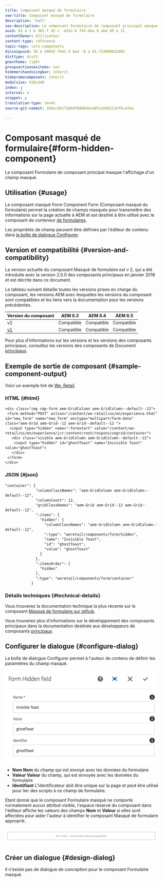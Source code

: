 ```yaml
---
title: Composant masqué de formulaire
seo-title: Composant masqué de formulaire
description: 'null'
seo-description: Le composant Formulaire de composant principal masque l'affichage d'un champ masqué.
uuid: 63 a 1 b 381-f 45 c -4241-b 743-dea 8 abd 45 e 11
contentOwner: Utilisateur
content-type: référence
topic-tags: core-components
discoiquuid: 36 e 49035-7641-4 bad -8 a 61-723060032903
disttype: dist5
gnavtheme: light
groupsectionnavitems: non
hidemerchandisingbar: inherit
hidepromocomponent: inherit
modalsize: 426x240
index: y
internal: n
snippet: y
translation-type: tm+mt
source-git-commit: 1bbec9b1f109df88964dce051a58d111bf6cafaa

---
```



# Composant masqué de formulaire{#form-hidden-component}

Le composant Formulaire de composant principal masque l&#39;affichage d&#39;un champ masqué.

## Utilisation {#usage}

Le composant masqué Form Component Form (Composant masqué du formulaire) permet la création de champs masqués pour transmettre des informations sur la page actuelle à AEM et est destiné à être utilisé avec le composant de conteneur [de formulaires](form-container.md).

Les propriétés de champ peuvent être définies par l&#39;éditeur de contenu dans [la boîte de dialogue Configurer](form-hidden.md).

## Version et compatibilité {#version-and-compatibility}

La version actuelle du composant Masqué de formulaire est v 2, qui a été introduite avec la version 2.0.0 des composants principaux en janvier 2018 et est décrite dans ce document.

Le tableau suivant détaille toutes les versions prises en charge du composant, les versions AEM avec lesquelles les versions du composant sont compatibles et les liens vers la documentation pour les versions précédentes.

| Version du composant | AEM 6.3 | AEM 6.4 | AEM 6.5 |
|--- |--- |--- |--- |
| v2 | Compatible | Compatible | Compatible |
| [v1](form-hidden-v1.md) | Compatible | Compatible | Compatible |

Pour plus d&#39;informations sur les versions et les versions des composants principaux, consultez les versions des composants de Document [principaux](versions.md).

## Exemple de sortie de composant {#sample-component-output}

Voici un exemple tiré de [We. Retail](https://helpx.adobe.com/experience-manager/6-5/sites/developing/using/we-retail.html).

### HTML {#html}

```
<div class="cmp cmp-form aem-GridColumn aem-GridColumn--default--12">
 <form method="POST" action="/content/we-retail/us/en/experience.html" id="new_form" name="new_form" enctype="multipart/form-data" class="aem-Grid aem-Grid--12 aem-Grid--default--12 ">
  <input type="hidden" name=":formstart" value="/content/we-retail/us/en/experience/jcr:content/root/responsivegrid/container">
   <div class="visible aem-GridColumn aem-GridColumn--default--12">
    <input type="hidden" id="ghostToast" name="Invisible Toast" value="ghostToast">
   </div>
 </form>
</div>
```

### JSON {#json}

```
"container": {
              "columnClassNames": "aem-GridColumn aem-GridColumn--default--12",
              "columnCount": 12,
              "gridClassNames": "aem-Grid aem-Grid--12 aem-Grid--default--12",
              ":items": {
                "hidden": {
                  "columnClassNames": "aem-GridColumn aem-GridColumn--default--12",
                  ":type": "weretail/components/form/hidden",
                  "name": "Invisible Toast",
                  "id": "ghostToast",
                  "value": "ghostToast"
                }
              },
              ":itemsOrder": [
                "hidden"
              ],
              ":type": "weretail/components/form/container"
            }
```

### Détails techniques {#technical-details}

Vous trouverez la documentation technique la plus récente sur le composant [Masqué de formulaire sur github](https://github.com/adobe/aem-core-wcm-components/blob/master/content/src/content/jcr_root/apps/core/wcm/components/form/hidden/v2/hidden).

Vous trouverez plus d&#39;informations sur le développement des composants principaux dans la documentation destinée aux développeurs de composants [principaux](developing.md).

## Configurer le dialogue {#configure-dialog}

La boîte de dialogue Configurer permet à l&#39;auteur de contenu de définir les paramètres du champ masqué.

![](assets/chlimage_1-26.png)

* **Nom Nom**
du champ qui est envoyé avec les données du formulaire
* **Valeur Valeur**
du champ, qui est envoyée avec les données du formulaire
* **Identifiant**
L&#39;identificateur doit être unique sur la page et peut être utilisé pour lier des scripts à ce champ de formulaire.

Etant donné que le composant Formulaire masqué ne comporte normalement aucun attribut visible, l&#39;espace réservé du composant dans l&#39;éditeur affiche les valeurs des champs **Nom** et **Valeur** si elles sont affectées pour aider l&#39;auteur à identifier le composant Masqué de formulaire approprié.

![](assets/screenshot_2018-10-19at094927.png)

## Créer un dialogue {#design-dialog}

Il n&#39;existe pas de dialogue de conception pour le composant Formulaire masqué.